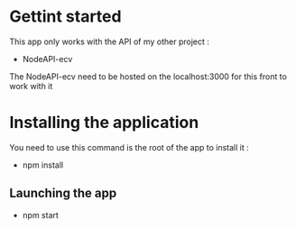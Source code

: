 # Gettint started

This app only works with the API of my other project :
- NodeAPI-ecv

The NodeAPI-ecv need to be hosted on the localhost:3000 for this front to work with it

# Installing the application

You need to use this command is the root of the app to install it :

- npm install 

## Launching the app

- npm start
